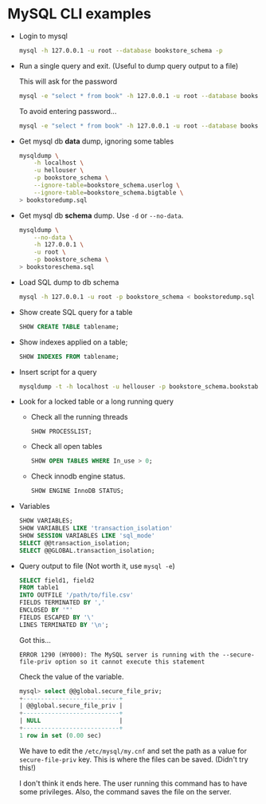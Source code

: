# MySQL CLI examples

- Login to mysql

    ```bash
    mysql -h 127.0.0.1 -u root --database bookstore_schema -p
    ```
    
- Run a single query and exit. (Useful to dump query output to a file)

    This will ask for the password
    
    ```bash
    mysql -e "select * from book" -h 127.0.0.1 -u root --database bookstore_schema -p
    ```

    To avoid entering password...
    
    ```bash
    mysql -e "select * from book" -h 127.0.0.1 -u root --database bookstore_schema --password=Book123
    ```

- Get mysql db **data** dump, ignoring some tables

    ```bash
    mysqldump \
        -h localhost \
        -u hellouser \
        -p bookstore_schema \
        --ignore-table=bookstore_schema.userlog \
        --ignore-table=bookstore_schema.bigtable \
    > bookstoredump.sql
    ```

- Get mysql db **schema** dump. Use `-d` or `--no-data`.

    ```bash
    mysqldump \
        --no-data \
        -h 127.0.0.1 \
        -u root \
        -p bookstore_schema \
    > bookstoreschema.sql
    ```


- Load SQL dump to db schema

    ```bash
    mysql -h 127.0.0.1 -u root -p bookstore_schema < bookstoredump.sql
    ```

- Show create SQL query for a table

    ```SQL
    SHOW CREATE TABLE tablename;
    ```

- Show indexes applied on a table;

    ```sql
    SHOW INDEXES FROM tablename;
    ```

- Insert script for a query

    ```bash
    mysqldump -t -h localhost -u hellouser -p bookstore_schema.bookstable --where "book_id IN (12455,10245,12895)" > book_inserts.sql
    ```

- Look for a locked table or a long running query

    - Check all the running threads

        ```
        SHOW PROCESSLIST;
        ```

    - Check all open tables

        ```sql
        SHOW OPEN TABLES WHERE In_use > 0;
        ```
    - Check innodb engine status.

        ```sql
        SHOW ENGINE InnoDB STATUS;
        ```

- Variables

    ```sql
    SHOW VARIABLES;
    SHOW VARIABLES LIKE 'transaction_isolation'
    SHOW SESSION VARIABLES LIKE 'sql_mode'
    SELECT @@transaction_isolation;
    SELECT @@GLOBAL.transaction_isolation;
    ```

- Query output to file (Not worth it, use `mysql -e`)

    ```SQL
    SELECT field1, field2
    FROM table1
    INTO OUTFILE '/path/to/file.csv'
    FIELDS TERMINATED BY ',' 
    ENCLOSED BY '"'
    FIELDS ESCAPED BY '\'
    LINES TERMINATED BY '\n';
    ```
    
    Got this...
    
    ```
    ERROR 1290 (HY000): The MySQL server is running with the --secure-file-priv option so it cannot execute this statement
    ```
    
    Check the value of the variable.
    
    ```sql
    mysql> select @@global.secure_file_priv;
    +---------------------------+
    | @@global.secure_file_priv |
    +---------------------------+
    | NULL                      |
    +---------------------------+
    1 row in set (0.00 sec)
    ```
    
    We have to edit the `/etc/mysql/my.cnf` and set the path as a value for `secure-file-priv` key. This is where the files can be saved. (Didn't try this!)
    
    I don't think it ends here. The user running this command has to have some privileges. Also, the command saves the file on the server.
